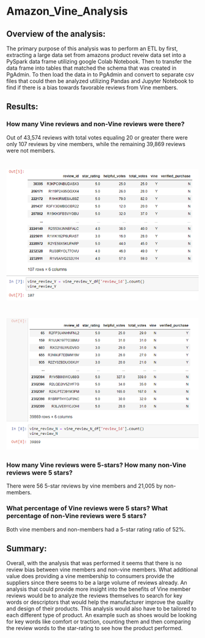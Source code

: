 # Amazon_Vine_Analysis
## Overview of the analysis:
The primary purpose of this analysis was to perform an ETL by first, extracting a large data set from amazons product reveiw data set into a PySpark data frame utilizing google Colab Notebook. Then to transfer the data frame into tables that matched the schema that was created in PgAdmin. To then load the data in to PgAdmin and convert to separate csv files that could then be analyzed utilizing Pandas and Jupyter Notebook to find if there is a bias towards favorable reviews from Vine members.
## Results: 
### How many Vine reviews and non-Vine reviews were there? 
Out of 43,574 reviews with total votes equaling 20 or greater there were only 107 reviews by vine members, while the remaining 39,869 reviews were not members. 
# ![](Images/vine_members_count.png)
# ![](Images/nonvine_members_count.png)
### How many Vine reviews were 5-stars? How many non-Vine reviews were 5 stars?
There were 56 5-star reviews by vine members and 21,005 by non-members.
### What percentage of Vine reviews were 5 stars? What percentage of non-Vine reviews were 5 stars?
Both vine members and non-members had a 5-star rating ratio of 52%.
## Summary: 
Overall, with the analysis that was performed it seems that there is no review bias between vine members and non-vine members. What additional value does providing a vine membership to consumers provide the suppliers since there seems to be a large volume of reviews already. An analysis that could provide more insight into the benefits of Vine member reviews would be to analyze the reviews themselves to search for key words or descriptors that would help the manufacturer improve the quality and design of their products. This analysis would also have to be tailored to each different type of product. An example such as shoes would be looking for key words like comfort or traction, counting them and then comparing the review words to the star-rating to see how the product performed.


